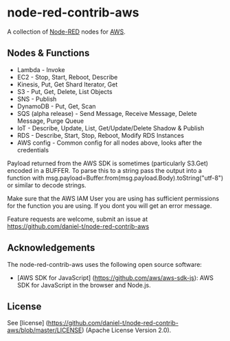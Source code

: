 node-red-contrib-aws
========================
A collection of <a href="http://nodered.org" target="_new">Node-RED</a> nodes for <a href="http://aws.amazon.com/" target="_new">AWS</a>.

Nodes & Functions
-----------------

* Lambda - Invoke
* EC2 - Stop, Start, Reboot, Describe
* Kinesis, Put, Get Shard Iterator, Get
* S3 - Put, Get, Delete, List Objects
* SNS - Publish
* DynamoDB - Put, Get, Scan
* SQS (alpha release) - Send Message, Receive Message, Delete Message, Purge Queue
* IoT - Describe, Update, List, Get/Update/Delete Shadow & Publish
* RDS - Describe, Start, Stop, Reboot, Modify RDS Instances
* AWS config - Common config for all nodes above, looks after the credentials

Payload returned from the AWS SDK is sometimes (particularly S3.Get) encoded in a BUFFER.  To parse this to a string pass the output into a function with msg.payload=Buffer.from(msg.payload.Body).toString("utf-8") or similar to decode strings.

Make sure that the AWS IAM User you are using has sufficient permissions for the function you are using.  If you dont you will get an error message.

Feature requests are welcome, submit an issue at https://github.com/daniel-t/node-red-contrib-aws

Acknowledgements
----------------

The node-red-contrib-aws uses the following open source software:

- [AWS SDK for JavaScript] (https://github.com/aws/aws-sdk-js): AWS SDK for JavaScript in the browser and Node.js.

License
-------

See [license] (https://github.com/daniel-t/node-red-contrib-aws/blob/master/LICENSE) (Apache License Version 2.0).
